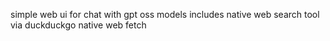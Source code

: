 simple web ui for chat with gpt oss models
includes native web search tool via duckduckgo
native web fetch
